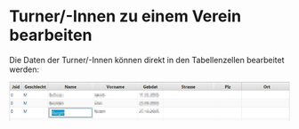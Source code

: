 # Turner/-Innen zu einem Verein bearbeiten

Die Daten der Turner/-Innen können direkt in den Tabellenzellen bearbeitet werden:

![](/assets/turner-bearbeiten.png)

